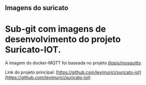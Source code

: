 ## Imagens do suricato

# Sub-git com imagens de desenvolvimento do projeto Suricato-IOT.

A imagem do docker-MQTT foi baseada no projeto [jllopis/mosquitto](https://hub.docker.com/r/jllopis/mosquitto)


Link do projeto principal: [https://github.com/levimurici/suricato-iot](https://github.com/levimurici/suricato-iot)

